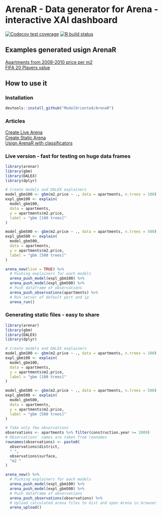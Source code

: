 # ArenaR - Data generator for Arena - interactive XAI dashboard

[![Codecov test coverage](https://codecov.io/gh/ModelOriented/ArenaR/branch/master/graph/badge.svg)](https://codecov.io/gh/ModelOriented/ArenaR?branch=master)
[![R build status](https://github.com/ModelOriented/ArenaR/workflows/R-CMD-check/badge.svg)](https://github.com/ModelOriented/ArenaR/actions)

## Examples generated usign ArenaR
[Apartments from 2009-2010 price per m2](https://arena.drwhy.ai/?data=https://gist.githubusercontent.com/piotrpiatyszek/0129c6dce4c332dccb820b2e709465f3/raw/9644f61d9c977f5c8a4634ad633bb11f65a71efa/data.json)  
[FIFA 20 Players value](https://arena.drwhy.ai/?data=https://gist.githubusercontent.com/piotrpiatyszek/8f93ce2e36adea23a02ceceed0b33882/raw/a1f15984e628c33381b1988e3b7766f1d478d9ab/data.json)  

## How to use it

### Installation
```r
devtools::install_github("ModelOriented/ArenaR")
```

### Articles
[Create Live Arena](https://arenar.drwhy.ai/articles/articles/arena_live.html)  
[Create Static Arena](https://arenar.drwhy.ai/articles/articles/arena_static.html)  
[Usign ArenaR with classificators](https://arenar.drwhy.ai/articles/articles/classification.html)  

### Live version - fast for testing on huge data frames
```r
library(arenar)
library(gbm)
library(DALEX)
library(dplyr)

# Create models and DALEX explainers
model_gbm100 <- gbm(m2.price ~ ., data = apartments, n.trees = 100)
expl_gbm100 <- explain(
  model_gbm100,
  data = apartments,
  y = apartments$m2.price,
  label = "gbm [100 trees]"
)

model_gbm500 <- gbm(m2.price ~ ., data = apartments, n.trees = 500)
expl_gbm500 <- explain(
  model_gbm500,
  data = apartments,
  y = apartments$m2.price,
  label = "gbm [500 trees]"
)

arena_new(live = TRUE) %>%
  # Pushing explainers for each models
  arena_push_model(expl_gbm100) %>%
  arena_push_model(expl_gbm500) %>%
  # Push dataframe of observations
  arena_push_observations(apartments) %>%
  # Run server of default port and ip
  arena_run()
```

### Generating static files - easy to share
```r
library(arenar)
library(gbm)
library(DALEX)
library(dplyr)

# Create models and DALEX explainers
model_gbm100 <- gbm(m2.price ~ ., data = apartments, n.trees = 100)
expl_gbm100 <- explain(
  model_gbm100,
  data = apartments,
  y = apartments$m2.price,
  label = "gbm [100 trees]"
)

model_gbm500 <- gbm(m2.price ~ ., data = apartments, n.trees = 500)
expl_gbm500 <- explain(
  model_gbm500,
  data = apartments,
  y = apartments$m2.price,
  label = "gbm [500 trees]"
)

# Take only few observations
observations <- apartments %>% filter(construction.year >= 2009)
# Observations' names are taken from rownames
rownames(observations) <- paste0(
  observations$district,
  " ",
  observations$surface,
  "m2 "
)

arena_new() %>%
  # Pushing explainers for each models
  arena_push_model(expl_gbm100) %>%
  arena_push_model(expl_gbm500) %>%
  # Push dataframe of observations
  arena_push_observations(observations) %>%
  # Upload calculated arena files to Gist and open Arena in browser
  arena_upload()
```

